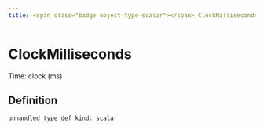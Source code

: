 ```yaml
---
title: <span class="badge object-type-scalar"></span> ClockMilliseconds
---
```

# <span class="badge object-type-scalar"></span> ClockMilliseconds

Time: clock (ms)

## Definition

```php
unhandled type def kind: scalar
```
